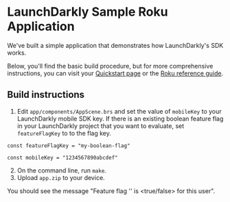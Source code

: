 # LaunchDarkly Sample Roku Application
We've built a simple application that demonstrates how LaunchDarkly's SDK works. 

Below, you'll find the basic build procedure, but for more comprehensive instructions, you can visit your [Quickstart page](https://app.launchdarkly.com/quickstart#/) or the [Roku reference guide](https://docs.launchdarkly.com/sdk/client-side/roku).

## Build instructions
1. Edit `app/components/AppScene.brs` and set the value of `mobileKey` to your LaunchDarkly mobile SDK key. If there is an existing boolean feature flag in your LaunchDarkly project that you want to evaluate, set `featureFlagKey` to to the flag key.

```brightscript
const featureFlagKey = "my-boolean-flag"

const mobileKey = "1234567890abcdef"
```

2. On the command line, run `make`.
3. Upload `app.zip` to your device.

You should see the message "Feature flag '<flag key>' is <true/false> for this user".